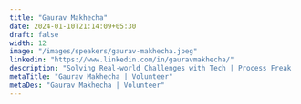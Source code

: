```yaml
---
title: "Gaurav Makhecha"
date: 2024-01-10T21:14:09+05:30
draft: false
width: 12
image: "/images/speakers/gaurav-makhecha.jpeg"
linkedin: "https://www.linkedin.com/in/gauravmakhecha/"
description: "Solving Real-world Challenges with Tech | Process Freak | Reader | Observer"
metaTitle: "Gaurav Makhecha | Volunteer"
metaDes: "Gaurav Makhecha | Volunteer"
---
```

